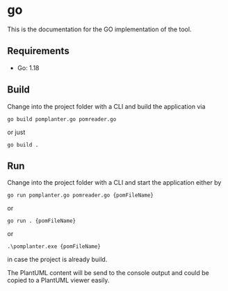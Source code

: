 # go

This is the documentation for the GO implementation of the tool.


## Requirements

* Go: 1.18


## Build

Change into the project folder with a CLI and build the application via

```go build pomplanter.go pomreader.go```

or just

```go build .```



## Run

Change into the project folder with a CLI and start the application either by

```go run pomplanter.go pomreader.go {pomFileName}```

or 

```go run . {pomFileName}```

or 

```.\pomplanter.exe {pomFileName}```

in case the project is already build.

The PlantUML content will be send to the console output and could be copied to a PlantUML viewer easily.